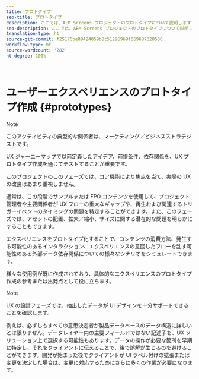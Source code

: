 ```yaml
---
title: プロトタイプ
seo-title: プロトタイプ
description: ここでは、AEM Screens プロジェクトのプロトタイプについて説明します
seo-description: ここでは、AEM Screens プロジェクトのプロトタイプについて説明します
translation-type: ht
source-git-commit: f25176be89424059b8c51296969f069687328536
workflow-type: ht
source-wordcount: '282'
ht-degree: 100%

---
```



# ユーザーエクスペリエンスのプロトタイプ作成 {#prototypes}

>[!NOTE]
>
>このアクティビティの典型的な関係者は、マーケティング／ビジネスストラテジストです。

UX ジャーニーマップで以前定義したアイデア、前提条件、依存関係を、UX プロトタイプ作成を通じてテストすることが重要です。

このプロジェクトのこのフェーズでは、コア機能により焦点を当て、実際の UX の改良はあまり重視しません。

通常は、この段階でサンプルまたは FPO コンテンツを使用して、プロジェクト管理者や主要関係者が UX フローの重大なギャップや、再生および関連するトリガーイベントのタイミングの問題を特定することができます。また、このフェーズでは、アセットの配置、拡大／縮小、サイズに関する潜在的な問題を明らかにすることもできます。

エクスペリエンスをプロトタイプ化することで、コンテンツの消費方法、発生する可能性のあるインタラクション、エクスペリエンスの意図したフローを乱す可能性のある外部データ依存関係についての様々なシナリオをシミュレートできます。

様々な使用例が既に作成されており、具体的なエクスペリエンスのプロトタイプ作成の参考または出発点として役に立ちます。


>[!NOTE]
>
> UX の設計フェーズでは、抽出したデータが UI デザインを十分サポートできることを確認します。
>
> 例えば、必ずしもすべての意思決定者が製品データベースのデータ構造に詳しいとは限りません。データレイヤー内の主要フィールドではない記述子を、UX ソリューション上で選択する可能性もあります。データの操作が必要な箇所を早期に特定し、それをクライアントに伝えることで、後で誤解が生じるのを避けることができます。開発が始まった後でクライアントが UI ラベル付けの拡張または変更を決定した場合は、変更に対応するためにさらに多くの作業が必要になります。
